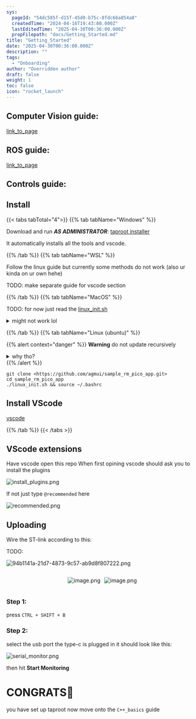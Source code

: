 ```yaml
---
sys:
  pageId: "54dc585f-d15f-45d0-b75c-8fdc66a854a8"
  createdTime: "2024-04-16T19:43:00.000Z"
  lastEditedTime: "2025-04-30T00:36:00.000Z"
  propFilepath: "docs/Getting_Started.md"
title: "Getting_Started"
date: "2025-04-30T00:36:00.000Z"
description: ""
tags:
  - "Onboarding"
author: "Overridden author"
draft: false
weight: 1
toc: false
icon: "rocket_launch"
---
```


## Computer Vision guide:

[link_to_page](86d45bc0-388b-4d26-8848-44f255f73d0e)

## ROS guide:

[link_to_page](3c76c1de-ec8f-46d6-8b0a-294005edc2d5)

## Controls guide:

## Install

{{< tabs tabTotal="4">}}
{{% tab tabName="Windows" %}}

Download and run _**AS ADMINISTRATOR**_: [taproot installer](https://github.com/Thornbots/TeachingFreshies/releases/tag/1.0)

It automatically installs all the tools and vscode.

{{% /tab %}}
{{% tab tabName="WSL" %}}

Follow the linux guide but currently some methods do not work (also ur kinda on ur own hehe)

TODO: make separate guide for vscode section

{{% /tab %}}
{{% tab tabName="MacOS" %}}

TODO: for now just read the [linux_init.sh](https://github.com/agmui/sample_rm_pico_app/blob/main/linux_init.sh)

<details>
<summary>might not work lol</summary>

`brew install libusb pkg-config`

Next install: [vscode](https://code.visualstudio.com/Download)

</details>

{{% /tab %}}
{{% tab tabName="Linux (ubuntu)" %}}

{{% alert context="danger" %}}
**Warning** do not update recursively
<details>
<summary>why tho?</summary>
There are some submodules that may go on for a while (like tinyusb) and I highly
recommend you don't need to get them.
If you want to see what submodules I update just look in `linux_init.sh`
</details>
{{% /alert %}}

```shell
git clone <https://github.com/agmui/sample_rm_pico_app.git>
cd sample_rm_pico_app
./linux_init.sh && source ~/.bashrc
```

## Install VScode

[vscode](https://code.visualstudio.com/Download)

{{% /tab %}}
{{< /tabs >}}

## VScode extensions

Have vscode open this repo
When first opining vscode should ask you to install the plugins

![install_plugins.png](https://prod-files-secure.s3.us-west-2.amazonaws.com/d518164a-d88e-44d1-a4ee-3adb3bd8bce0/89bd30f0-1825-4e77-867b-0a41ce370880/install_plugins.png?X-Amz-Algorithm=AWS4-HMAC-SHA256&X-Amz-Content-Sha256=UNSIGNED-PAYLOAD&X-Amz-Credential=ASIAZI2LB466Z53BWUHN%2F20250804%2Fus-west-2%2Fs3%2Faws4_request&X-Amz-Date=20250804T121813Z&X-Amz-Expires=3600&X-Amz-Security-Token=IQoJb3JpZ2luX2VjEAsaCXVzLXdlc3QtMiJIMEYCIQDUKetuBhejvvrjWXxVBfSnlSqqLemqh2byXssN5%2Fm%2FPAIhAIqCUdVWVClyK%2Bbiv028MHW5OTaXknmNsqoQMRwmEELzKv8DCEQQABoMNjM3NDIzMTgzODA1IgxtM5j45hWANxWsdusq3AM6DRT%2BBDBqKthvL2wnzAh0afjIj3CrWTdECaSAB8NgjVC0w8GIJv1JOGYVllocQj5T5qjuM%2F6agemygcY%2B0W0MpwWHMiLi7qpkSB07nJ%2FOpxu5rUOqnLsypk5MWcsSDgBsFuw%2BunWXK%2Bupv5Zh8SP4hTeyVt6TZ4DXLGl2IGooVoy%2BKcZPVs9x0Lh0TkTnu47NR%2BP%2BAugf7SWpBNjj%2FZgWdI%2BcH7%2FAfOnoA8iMcXZOvlg8WiHY9D9izjl8FTxEIjeUAEgLORadOjUczImu6S%2Bn%2BkMttnZOpT%2BE6PKb0Dijnw%2BgRbgH%2FioUyAQ9hLLLIuEybFaeKx3twQ4e5zdMhxDsnemaqsG9TjdwoHXzthSrQ3vFkQXefSksjmIszVgE6j7GQBTLOFl99zZaJuUOLgzLr%2B2iR0o%2Fu6C6KOYf681REw24K1P48dJf730f9PxqRNGUCqMbJ%2FLGuZHRcWe8%2BGBQ2HNEPtpYQ%2BV8bGHMEQMvgmP1MlBkUG9gv1oTlEZow8z2gi1Af3p1MEOZ%2FClaPmluDeX16FKeAZ1xTNIvSVAe3L8X3t24QSNjvgSXLDWio75cSOHvv0bQBIsCCeOus5jqibNTOX23W8uOdZksN1vIPSv4e6xEsr8kS63VEjCcpsLEBjqkAVOj8bR5nEb55wV5gU5qu8gLKTDGKxz1jIPZsy4Xs9UNWJL%2BeGwTo5UzmDlf6LzHw6ZAQWFc02wxMw76HyHp9mPBVIkLi4Mdbb0cjSpPyBbLwkTc0hZPq%2FaGQjm8%2BBWAnLP8CtjkET55eCjW3pGBL3o53KHOh32rwYFvTYWp4N8G5%2BvAOVK2mKLRoTfD3RAOvrq9uW21whXwngBg3Gn90qSXP6o3&X-Amz-Signature=d16d9015ebb5cc40b01718eccbaf1abdc437121523af043529db012e05ec0354&X-Amz-SignedHeaders=host&x-amz-checksum-mode=ENABLED&x-id=GetObject)

If not just type `@recommended` here  

![recommended.png](https://prod-files-secure.s3.us-west-2.amazonaws.com/d518164a-d88e-44d1-a4ee-3adb3bd8bce0/61e661e9-5d85-4dfc-be0d-8d2097a5e793/recommended.png?X-Amz-Algorithm=AWS4-HMAC-SHA256&X-Amz-Content-Sha256=UNSIGNED-PAYLOAD&X-Amz-Credential=ASIAZI2LB466Z53BWUHN%2F20250804%2Fus-west-2%2Fs3%2Faws4_request&X-Amz-Date=20250804T121813Z&X-Amz-Expires=3600&X-Amz-Security-Token=IQoJb3JpZ2luX2VjEAsaCXVzLXdlc3QtMiJIMEYCIQDUKetuBhejvvrjWXxVBfSnlSqqLemqh2byXssN5%2Fm%2FPAIhAIqCUdVWVClyK%2Bbiv028MHW5OTaXknmNsqoQMRwmEELzKv8DCEQQABoMNjM3NDIzMTgzODA1IgxtM5j45hWANxWsdusq3AM6DRT%2BBDBqKthvL2wnzAh0afjIj3CrWTdECaSAB8NgjVC0w8GIJv1JOGYVllocQj5T5qjuM%2F6agemygcY%2B0W0MpwWHMiLi7qpkSB07nJ%2FOpxu5rUOqnLsypk5MWcsSDgBsFuw%2BunWXK%2Bupv5Zh8SP4hTeyVt6TZ4DXLGl2IGooVoy%2BKcZPVs9x0Lh0TkTnu47NR%2BP%2BAugf7SWpBNjj%2FZgWdI%2BcH7%2FAfOnoA8iMcXZOvlg8WiHY9D9izjl8FTxEIjeUAEgLORadOjUczImu6S%2Bn%2BkMttnZOpT%2BE6PKb0Dijnw%2BgRbgH%2FioUyAQ9hLLLIuEybFaeKx3twQ4e5zdMhxDsnemaqsG9TjdwoHXzthSrQ3vFkQXefSksjmIszVgE6j7GQBTLOFl99zZaJuUOLgzLr%2B2iR0o%2Fu6C6KOYf681REw24K1P48dJf730f9PxqRNGUCqMbJ%2FLGuZHRcWe8%2BGBQ2HNEPtpYQ%2BV8bGHMEQMvgmP1MlBkUG9gv1oTlEZow8z2gi1Af3p1MEOZ%2FClaPmluDeX16FKeAZ1xTNIvSVAe3L8X3t24QSNjvgSXLDWio75cSOHvv0bQBIsCCeOus5jqibNTOX23W8uOdZksN1vIPSv4e6xEsr8kS63VEjCcpsLEBjqkAVOj8bR5nEb55wV5gU5qu8gLKTDGKxz1jIPZsy4Xs9UNWJL%2BeGwTo5UzmDlf6LzHw6ZAQWFc02wxMw76HyHp9mPBVIkLi4Mdbb0cjSpPyBbLwkTc0hZPq%2FaGQjm8%2BBWAnLP8CtjkET55eCjW3pGBL3o53KHOh32rwYFvTYWp4N8G5%2BvAOVK2mKLRoTfD3RAOvrq9uW21whXwngBg3Gn90qSXP6o3&X-Amz-Signature=8f90bed4c341d5301ad5fe626307e7b9f7597fb206cb07b91edd0a07916e1d67&X-Amz-SignedHeaders=host&x-amz-checksum-mode=ENABLED&x-id=GetObject)

## Uploading

Wire the ST-link according to this:

TODO:

![94b1141a-21d7-4873-9c57-ab9d8f807222.png](https://prod-files-secure.s3.us-west-2.amazonaws.com/d518164a-d88e-44d1-a4ee-3adb3bd8bce0/e5fad17d-ab82-4300-9f4c-505ab4b1202c/94b1141a-21d7-4873-9c57-ab9d8f807222.png?X-Amz-Algorithm=AWS4-HMAC-SHA256&X-Amz-Content-Sha256=UNSIGNED-PAYLOAD&X-Amz-Credential=ASIAZI2LB466Z53BWUHN%2F20250804%2Fus-west-2%2Fs3%2Faws4_request&X-Amz-Date=20250804T121813Z&X-Amz-Expires=3600&X-Amz-Security-Token=IQoJb3JpZ2luX2VjEAsaCXVzLXdlc3QtMiJIMEYCIQDUKetuBhejvvrjWXxVBfSnlSqqLemqh2byXssN5%2Fm%2FPAIhAIqCUdVWVClyK%2Bbiv028MHW5OTaXknmNsqoQMRwmEELzKv8DCEQQABoMNjM3NDIzMTgzODA1IgxtM5j45hWANxWsdusq3AM6DRT%2BBDBqKthvL2wnzAh0afjIj3CrWTdECaSAB8NgjVC0w8GIJv1JOGYVllocQj5T5qjuM%2F6agemygcY%2B0W0MpwWHMiLi7qpkSB07nJ%2FOpxu5rUOqnLsypk5MWcsSDgBsFuw%2BunWXK%2Bupv5Zh8SP4hTeyVt6TZ4DXLGl2IGooVoy%2BKcZPVs9x0Lh0TkTnu47NR%2BP%2BAugf7SWpBNjj%2FZgWdI%2BcH7%2FAfOnoA8iMcXZOvlg8WiHY9D9izjl8FTxEIjeUAEgLORadOjUczImu6S%2Bn%2BkMttnZOpT%2BE6PKb0Dijnw%2BgRbgH%2FioUyAQ9hLLLIuEybFaeKx3twQ4e5zdMhxDsnemaqsG9TjdwoHXzthSrQ3vFkQXefSksjmIszVgE6j7GQBTLOFl99zZaJuUOLgzLr%2B2iR0o%2Fu6C6KOYf681REw24K1P48dJf730f9PxqRNGUCqMbJ%2FLGuZHRcWe8%2BGBQ2HNEPtpYQ%2BV8bGHMEQMvgmP1MlBkUG9gv1oTlEZow8z2gi1Af3p1MEOZ%2FClaPmluDeX16FKeAZ1xTNIvSVAe3L8X3t24QSNjvgSXLDWio75cSOHvv0bQBIsCCeOus5jqibNTOX23W8uOdZksN1vIPSv4e6xEsr8kS63VEjCcpsLEBjqkAVOj8bR5nEb55wV5gU5qu8gLKTDGKxz1jIPZsy4Xs9UNWJL%2BeGwTo5UzmDlf6LzHw6ZAQWFc02wxMw76HyHp9mPBVIkLi4Mdbb0cjSpPyBbLwkTc0hZPq%2FaGQjm8%2BBWAnLP8CtjkET55eCjW3pGBL3o53KHOh32rwYFvTYWp4N8G5%2BvAOVK2mKLRoTfD3RAOvrq9uW21whXwngBg3Gn90qSXP6o3&X-Amz-Signature=7f507138bf6369a990f835777bfd3fc725fe72dfe69d06792a4827a7694fb68d&X-Amz-SignedHeaders=host&x-amz-checksum-mode=ENABLED&x-id=GetObject)

<div style="display: flex;flex-direction: row; column-gap:10px; max-width: 630px;justify-content: center;">
<div>

![image.png](https://prod-files-secure.s3.us-west-2.amazonaws.com/d518164a-d88e-44d1-a4ee-3adb3bd8bce0/210ecb78-1116-4d7b-b9b7-2292f66fa2c2/image.png?X-Amz-Algorithm=AWS4-HMAC-SHA256&X-Amz-Content-Sha256=UNSIGNED-PAYLOAD&X-Amz-Credential=ASIAZI2LB4664ZOS5LRF%2F20250804%2Fus-west-2%2Fs3%2Faws4_request&X-Amz-Date=20250804T121816Z&X-Amz-Expires=3600&X-Amz-Security-Token=IQoJb3JpZ2luX2VjEAsaCXVzLXdlc3QtMiJHMEUCIQCpvabmUwd1vE%2FjJ%2FBd%2FfSGplX6VR1AGtdBP2VuQ%2FW%2BvQIgO7dm2J%2Fb%2F7Wid0wzop%2Bs8kMmxHsS%2Bdh7QGNPOdZMGCQq%2FwMIRBAAGgw2Mzc0MjMxODM4MDUiDKLv8w5sr5OM9DQ8wyrcAzxZKxiQeUgxpSUtWT%2FoMLO7sqI3RO7InZ3gwZMPP7xtZTNymbRnIFV9UZWVhmHnxL%2BbpoWkgAAoJT9YEiKn6OXpYfdB0sqi1MBfQ0ffolihWDNF8Thbt47oS2ZgZ2sKdoapX8SgbhSu%2BkoVG0fLBV5%2FVXYcDDVx88A8loC4Hzq8ErxIs%2B0ZKk%2FhyvXmL4Nv2%2BQGsAZxnTvw3qfkIZ3qUAHWM%2FjiZIwdHaZ4NHj%2BEgXJ9En6qpx%2FETUKDhg3H1DEC3IvGEfw4DccBf87oVex2LuuCRLu7gdqxjNMpumG31tuXdXH1yhuOT%2Fhc2cFA80I55LTARAr7U0lL6r5FlMWgXzbsBn3Z2ebbL4aN69SEx0%2FloFYg%2FPJqR86V%2BdNuRhOXbNR930H%2F5aKKiFipci7AC7fjEEftl4xAyKcvmrWPmDLkm8Y6vJ1FEhZAq6cdR048ynoy68%2B99YqaJRnfCGW%2Bqpv%2FKfY1oRjyKaw7mr6P%2F4L8kk5F67Xt%2F1ui3E9%2BMwIvpApV8sm2Vg6IqlQLeVBnkzdBGZTox3TY0aOkD6wATH3nYEP0toRNXwy0n%2BIqHzeLRNER4QKi6hd3R8%2FH1YDYDbpDVWucJ3GzkVb887%2F9rBSgu%2F3h%2FTZXuZkd1jGMKGmwsQGOqUBrLcHP4Q%2B50zSCI3dDD9%2BcduQ%2BvTpAu1kgSYJOd0K00PJ2Il86YcoWESBI0xyGdhDGmrdR1YhwHBUEXh6W9NJMCGQlYA23XZD6EIWlXW%2Bs4e19EV99bLWo%2Bp0RgkQKNQrdSEjEkcWnW8dIFZzu5zlogVWLrNxBmHDns61djWxxn%2BjElPzl09RkMdzXhpr5Y%2FYfrw2XnMQCjdVhJmsiAsbLBQBgkyU&X-Amz-Signature=7400875efb6093c2496fe5ab5c504ef4551e5844a4ac2d09861aa2f065952d1a&X-Amz-SignedHeaders=host&x-amz-checksum-mode=ENABLED&x-id=GetObject)

</div>
<div>

![image.png](https://prod-files-secure.s3.us-west-2.amazonaws.com/d518164a-d88e-44d1-a4ee-3adb3bd8bce0/33a0fd0f-8ca6-4a86-8e09-26e95ded1fff/image.png?X-Amz-Algorithm=AWS4-HMAC-SHA256&X-Amz-Content-Sha256=UNSIGNED-PAYLOAD&X-Amz-Credential=ASIAZI2LB466QPTVCN4X%2F20250804%2Fus-west-2%2Fs3%2Faws4_request&X-Amz-Date=20250804T121817Z&X-Amz-Expires=3600&X-Amz-Security-Token=IQoJb3JpZ2luX2VjEAsaCXVzLXdlc3QtMiJHMEUCIBYiKyVktekkOjsJGF47T9cJjbXy85jlRSZu%2FMujc1l5AiEA6%2FTSafiTPi%2BMNTj7MsgeqGFCULRFgh4o9TsT2Qfp4LYq%2FwMIRBAAGgw2Mzc0MjMxODM4MDUiDGP%2Bs7i6%2FiddfE1aWircA4KD3Xj6GuKOzIzf7r2GNYfwjjxUnQmqY3ComdGXEoFGOV8uKQPUMJjOS3%2FoIVL%2FzMKc0xfJ7rfD6eegSU7lkr0f6M%2Ff%2BZtrYFEPYgZnnjZ%2Bd9QghZlHkqzi%2BkK483VOcZkwvwPcRUoJ7QksLpOblD4TRthJdPGgWRbP3zN2cVi38kVcQI2mSlvXxoMwoGyltBy2Nf7CBfK4UrvS8yrfQAie7aePCpSl4BHsT7wbRIhKNIIH2ctRsWpu0Fd6jputKBYOUzgWg15wEJHatpbKKXQKfoAaCsU%2FUpbaRkQ%2B9X7FT2SAc1Ddwk1eCauY2tjwO7LaoiOXNtdIE7MM4ALQYR9pOlOvEC7uzvBDQ8S52esAaspe08z0epmqqSO2AlNTtE%2BnoeDaXXPWmCcyqiWyKFBLzNEgroBNwFUauVIRIG6OvsozFJpIoRf5qNVkcMWFb6c6EarFQqpSG%2BRuYCEEDyef5TMe6rWwuhWJpi6aEzNsrmxF36%2FFgZEPHOL3gl7UbZ81kjDSbgeHMSsrlKEei6im%2BIG%2FXqG8CkcR1Iwxaeb5mXhgWAKjSa6DIw9F5aqdps1FmoLRQZKALQpv3zW9nD0kHkkc55y9OJNtzfMIiAugejKzWJcfL4B5akeIMOemwsQGOqUByIGCmFk1aDGElubkzUNqHXpIT3mLD8SNykXiHf7mwKIigtqmJBegtyY9NBl%2Bg2Z2KwrxZgdEMEKmXj3iYCIuEBDjrzpeRcyYn%2FtDrCWBCPRn1LoyHhgYRmr1vvSGQlyeqaYlsfaSC2Yw%2BAsjb3CbaOv%2FNH6rVCxPrQCPjcwC43DmiXnyNFModRO9apA4MhMsCf5BKDqPL1nx%2BlOthlhKjNJ9Wbk6&X-Amz-Signature=afe609fa67f80a6397809330957342dc7eb5d4e7fedd64238006e6d0c6d00172&X-Amz-SignedHeaders=host&x-amz-checksum-mode=ENABLED&x-id=GetObject)

</div>
</div>

### Step 1:

press `CTRL + SHIFT + B`

### Step 2:

select the usb port the type-c is plugged in it should look like this:

![serial_monitor.png](https://prod-files-secure.s3.us-west-2.amazonaws.com/d518164a-d88e-44d1-a4ee-3adb3bd8bce0/f03f4774-05d4-4393-b6a0-d5efb6d315ab/serial_monitor.png?X-Amz-Algorithm=AWS4-HMAC-SHA256&X-Amz-Content-Sha256=UNSIGNED-PAYLOAD&X-Amz-Credential=ASIAZI2LB466Z53BWUHN%2F20250804%2Fus-west-2%2Fs3%2Faws4_request&X-Amz-Date=20250804T121813Z&X-Amz-Expires=3600&X-Amz-Security-Token=IQoJb3JpZ2luX2VjEAsaCXVzLXdlc3QtMiJIMEYCIQDUKetuBhejvvrjWXxVBfSnlSqqLemqh2byXssN5%2Fm%2FPAIhAIqCUdVWVClyK%2Bbiv028MHW5OTaXknmNsqoQMRwmEELzKv8DCEQQABoMNjM3NDIzMTgzODA1IgxtM5j45hWANxWsdusq3AM6DRT%2BBDBqKthvL2wnzAh0afjIj3CrWTdECaSAB8NgjVC0w8GIJv1JOGYVllocQj5T5qjuM%2F6agemygcY%2B0W0MpwWHMiLi7qpkSB07nJ%2FOpxu5rUOqnLsypk5MWcsSDgBsFuw%2BunWXK%2Bupv5Zh8SP4hTeyVt6TZ4DXLGl2IGooVoy%2BKcZPVs9x0Lh0TkTnu47NR%2BP%2BAugf7SWpBNjj%2FZgWdI%2BcH7%2FAfOnoA8iMcXZOvlg8WiHY9D9izjl8FTxEIjeUAEgLORadOjUczImu6S%2Bn%2BkMttnZOpT%2BE6PKb0Dijnw%2BgRbgH%2FioUyAQ9hLLLIuEybFaeKx3twQ4e5zdMhxDsnemaqsG9TjdwoHXzthSrQ3vFkQXefSksjmIszVgE6j7GQBTLOFl99zZaJuUOLgzLr%2B2iR0o%2Fu6C6KOYf681REw24K1P48dJf730f9PxqRNGUCqMbJ%2FLGuZHRcWe8%2BGBQ2HNEPtpYQ%2BV8bGHMEQMvgmP1MlBkUG9gv1oTlEZow8z2gi1Af3p1MEOZ%2FClaPmluDeX16FKeAZ1xTNIvSVAe3L8X3t24QSNjvgSXLDWio75cSOHvv0bQBIsCCeOus5jqibNTOX23W8uOdZksN1vIPSv4e6xEsr8kS63VEjCcpsLEBjqkAVOj8bR5nEb55wV5gU5qu8gLKTDGKxz1jIPZsy4Xs9UNWJL%2BeGwTo5UzmDlf6LzHw6ZAQWFc02wxMw76HyHp9mPBVIkLi4Mdbb0cjSpPyBbLwkTc0hZPq%2FaGQjm8%2BBWAnLP8CtjkET55eCjW3pGBL3o53KHOh32rwYFvTYWp4N8G5%2BvAOVK2mKLRoTfD3RAOvrq9uW21whXwngBg3Gn90qSXP6o3&X-Amz-Signature=7298d29eea61fedc1ef3c38cc1a9206965109632e310e4db24d556b12a844392&X-Amz-SignedHeaders=host&x-amz-checksum-mode=ENABLED&x-id=GetObject)

then hit **Start Monitoring**

# CONGRATS🎉

you have set up taproot now move onto the `C++_basics` guide
